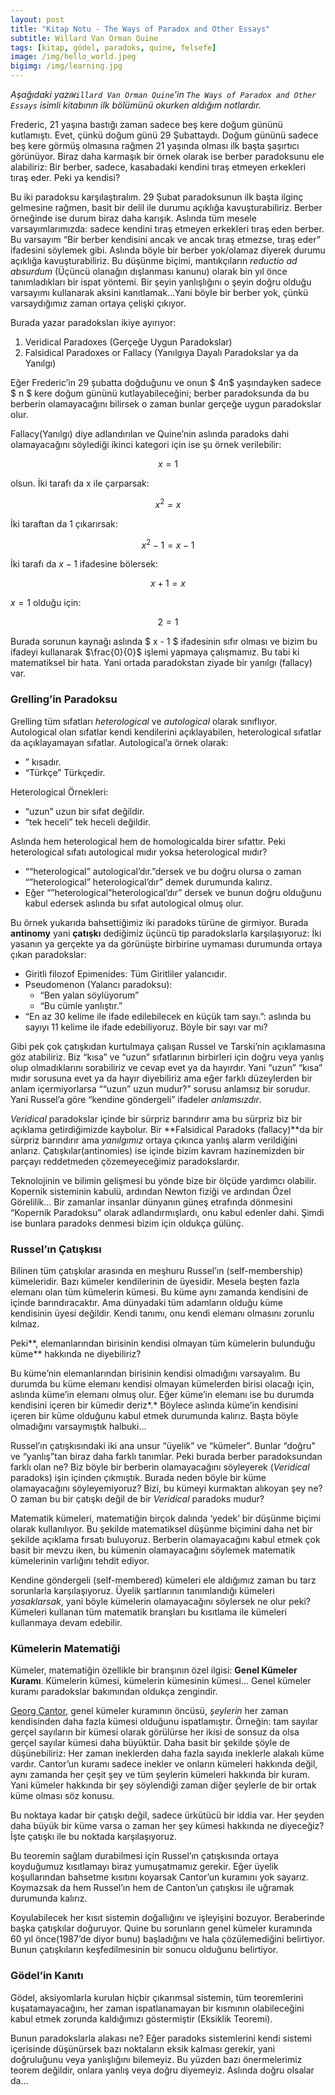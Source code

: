 ```yaml
---
layout: post
title: "Kitap Notu - The Ways of Paradox and Other Essays"
subtitle: Willard Van Orman Quine
tags: [kitap, gödel, paradoks, quine, felsefe]
image: /img/hello_world.jpeg
bigimg: /img/learning.jpg
---
```


*Aşağıdaki yazı`Willard Van Orman Quine`'in `The Ways of Paradox and Other Essays` isimli kitabının ilk bölümünü okurken aldığım notlardır.*

Frederic, 21 yaşına bastığı zaman sadece beş kere doğum gününü kutlamıştı. Evet, çünkü doğum günü 29 Şubattaydı. Doğum gününü sadece beş kere görmüş olmasına rağmen 21 yaşında olması ilk başta şaşırtıcı görünüyor. Biraz daha karmaşık bir örnek olarak ise berber paradoksunu ele alabiliriz: Bir berber, sadece, kasabadaki kendini tıraş etmeyen erkekleri tıraş eder. Peki ya kendisi?

Bu iki paradoksu karşılaştıralım. 29 Şubat paradoksunun ilk başta ilginç gelmesine rağmen, basit bir delil ile durumu açıklığa kavuşturabiliriz. Berber örneğinde ise durum biraz daha karışık. Aslında tüm mesele varsayımlarımızda: sadece kendini tıraş etmeyen erkekleri tıraş eden berber. Bu varsayım “Bir berber kendisini ancak ve ancak tıraş etmezse, tıraş eder” ifadesini söylemek gibi. Aslında böyle bir berber yok/olamaz diyerek durumu açıklığa kavuşturabiliriz. Bu düşünme biçimi, mantıkçıların *reductio ad absurdum* (Üçüncü olanağın dışlanması kanunu) olarak bin yıl önce tanımladıkları bir ispat yöntemi. Bir şeyin yanlışlığını o şeyin doğru olduğu varsayımı kullanarak aksini kanıtlamak…Yani böyle bir berber yok, çünkü varsaydığımız zaman ortaya çelişki çıkıyor. 

Burada yazar paradoksları ikiye ayırıyor:

1. Veridical Paradoxes (Gerçeğe Uygun Paradokslar)
2. Falsidical Paradoxes or Fallacy (Yanılgıya Dayalı Paradokslar ya da Yanılgı) 

Eğer Frederic’in 29 şubatta doğduğunu ve onun $ 4n$ yaşındayken sadece $ n $ kere doğum gününü kutlayabileceğini; berber paradoksunda da bu berberin olamayacağını bilirsek o zaman bunlar gerçeğe uygun paradokslar olur. 

Fallacy(Yanılgı) diye adlandırılan ve Quine’nin aslında paradoks dahi olamayacağını söylediği ikinci kategori için ise şu örnek verilebilir:



$$
\begin{equation}
x = 1
\end{equation}
$$


olsun. İki tarafı da x ile çarparsak:


$$
\begin{equation}
x^2 = x
\end{equation}
$$



İki taraftan da 1 çıkarırsak:


$$
\begin{equation}
x^2 - 1 = x - 1
\end{equation}
$$



İki tarafı da $x - 1$ ifadesine bölersek:


$$
\begin{equation}
x + 1 = x
\end{equation}
$$


$x = 1$ olduğu için:


$$
\begin{equation}
2 = 1
\end{equation}
$$



Burada sorunun kaynağı aslında $ x - 1 $ ifadesinin sıfır olması ve bizim bu ifadeyi kullanarak  $\frac{0}{0}$  işlemi yapmaya çalışmamız. Bu tabi ki matematiksel bir hata. Yani ortada paradokstan ziyade bir yanılgı (fallacy) var. 

### Grelling’in Paradoksu

Grelling tüm sıfatları *heterological* ve *autological* olarak sınıflıyor. Autological olan sıfatlar kendi kendilerini açıklayabilen, heterological sıfatlar da açıklayamayan sıfatlar. Autological’a örnek olarak:

- ” kısadır.
- “Türkçe” Türkçedir.

Heterological Örnekleri:

- “uzun” uzun bir sıfat değildir.
- “tek heceli” tek heceli değildir.

Aslında hem heterological hem de homologicalda birer sıfattır. Peki heterological sıfatı autological mıdır yoksa heterological mıdır?

- ““heterological” autological’dır.”dersek ve bu doğru olursa o zaman “”heterological” heterological’dır” demek durumunda kalırız. 
- Eğer “”heterological”heterological’dır” dersek ve bunun doğru olduğunu kabul edersek aslında bu sıfat autological olmuş olur. 

Bu örnek yukarıda bahsettiğimiz iki paradoks türüne de girmiyor. Burada **antinomy** yani **çatışkı** dediğimiz üçüncü tip paradokslarla karşılaşıyoruz: İki yasanın ya gerçekte ya da görünüşte birbirine uymaması durumunda ortaya çıkan paradokslar:

- Giritli filozof Epimenides: Tüm Giritliler yalancıdır.
- Pseudomenon (Yalancı paradoksu): 
  - “Ben yalan söylüyorum” 
  - “Bu cümle yanlıştır.”
- “En az 30 kelime ile ifade edilebilecek en küçük tam sayı.”: aslında bu sayıyı 11 kelime ile ifade edebiliyoruz. Böyle bir sayı var mı?

Gibi pek çok çatışkıdan kurtulmaya çalışan Russel ve Tarski’nin açıklamasına göz atabiliriz. Biz “kısa” ve “uzun” sıfatlarının birbirleri için doğru veya yanlış olup olmadıklarını sorabiliriz ve cevap evet ya da hayırdır. Yani “uzun” “kısa” mıdır sorusuna evet ya da hayır diyebiliriz ama eğer farklı düzeylerden bir anlam içermiyorlarsa ““uzun” uzun mudur?” sorusu anlamsız bir sorudur. Yani Russel’a göre “kendine göndergeli” ifadeler *anlamsızdır*. 

*Veridical* paradokslar içinde bir sürpriz barındırır ama bu sürpriz biz bir açıklama getirdiğimizde kaybolur. Bir **Falsidical Paradoks (fallacy)**da bir sürpriz barındırır ama *yanılgımız* ortaya çıkınca yanlış alarm verildiğini anlarız. Çatışkılar(antinomies) ise içinde bizim kavram hazinemizden bir parçayı reddetmeden çözemeyeceğimiz paradokslardır. 

Teknolojinin ve bilimin gelişmesi bu yönde bize bir ölçüde yardımcı olabilir. Kopernik sisteminin kabulü, ardından Newton fiziği ve ardından Özel Görelilik… Bir zamanlar insanlar dünyanın güneş etrafında dönmesini “Kopernik Paradoksu” olarak adlandırmışlardı, onu kabul edenler dahi. Şimdi ise bunlara paradoks denmesi bizim için oldukça gülünç.

### Russel’ın Çatışkısı

Bilinen tüm çatışkılar arasında en meşhuru Russel’ın (self-membership) kümeleridir. Bazı kümeler kendilerinin de üyesidir. Mesela beşten fazla elemanı olan tüm kümelerin kümesi. Bu küme aynı zamanda kendisini de içinde barındıracaktır. Ama dünyadaki tüm adamların olduğu küme kendisinin üyesi değildir. Kendi tanımı, onu kendi elemanı olmasını zorunlu kılmaz. 

Peki**, elemanlarından birisinin kendisi olmayan tüm kümelerin bulunduğu küme** hakkında ne diyebiliriz?

Bu küme’nin elemanlarından birisinin kendisi olmadığını varsayalım. Bu durumda bu küme elemanı kendisi olmayan kümelerden birisi olacağı için, aslında küme’in elemanı olmuş olur. Eğer küme’in elemanı ise bu durumda kendisini içeren bir kümedir deriz*.* Böylece aslında küme’in kendisini içeren bir küme olduğunu kabul etmek durumunda kalırız. Başta böyle olmadığını varsaymıştık halbuki…

Russel’ın çatışkısındaki iki ana unsur “üyelik” ve “kümeler”. Bunlar “doğru” ve “yanlış”tan biraz daha farklı tanımlar. Peki burada berber paradoksundan farklı olan ne? Biz böyle bir berberin olamayacağını söyleyerek (*Veridical* paradoks) işin içinden çıkmıştık. Burada neden böyle bir küme olamayacağını söyleyemiyoruz? Bizi, bu kümeyi kurmaktan alıkoyan şey ne?  O zaman bu bir çatışkı değil de bir *Veridical* paradoks mudur? 

Matematik kümeleri, matematiğin birçok dalında ‘yedek’ bir düşünme biçimi olarak kullanılıyor. Bu şekilde matematiksel düşünme biçimini daha net bir şekilde açıklama fırsatı buluyoruz. Berberin olamayacağını kabul etmek çok basit bir mevzu iken, bu kümenin olamayacağını söylemek matematik kümelerinin varlığını tehdit ediyor.  

Kendine göndergeli (self-membered) kümeleri ele aldığımız zaman bu tarz sorunlarla karşılaşıyoruz. Üyelik şartlarının tanımlandığı kümeleri *yasaklarsak*, yani böyle kümelerin olamayacağını söylersek ne olur peki? Kümeleri kullanan tüm matematik branşları bu kısıtlama ile kümeleri kullanmaya devam edebilir.

### Kümelerin Matematiği

Kümeler, matematiğin özellikle bir branşının özel ilgisi: **Genel Kümeler Kuramı**. Kümelerin kümesi, kümelerin kümesinin kümesi… Genel kümeler kuramı paradokslar bakımından oldukça zengindir. 

[Georg Cantor](https://tr.wikipedia.org/wiki/Georg_Cantor), genel kümeler kuramının öncüsü, *şeylerin* her zaman kendisinden daha fazla kümesi olduğunu ispatlamıştır. Örneğin: tam sayılar gerçel sayıların bir kümesi olarak görülürse her ikisi de sonsuz da olsa gerçel sayılar kümesi daha büyüktür. Daha basit bir şekilde şöyle de düşünebiliriz: Her zaman ineklerden daha fazla sayıda ineklerle alakalı küme vardır. Cantor’un kuramı sadece inekler ve onların kümeleri hakkında değil, aynı zamanda her çeşit şey ve tüm şeylerin kümeleri hakkında bir kuram. Yani kümeler hakkında bir şey söylendiği zaman diğer şeylerle de bir ortak küme olması söz konusu. 

Bu noktaya kadar bir çatışkı değil, sadece ürkütücü bir iddia var. Her şeyden daha büyük bir küme varsa o zaman her şey kümesi hakkında ne diyeceğiz? İşte çatışkı ile bu noktada karşılaşıyoruz. 

Bu teoremin sağlam durabilmesi için Russel’ın çatışkısında ortaya koyduğumuz kısıtlamayı biraz yumuşatmamız gerekir. Eğer üyelik koşullarından bahsetme kısıtını koyarsak Cantor’un kuramını yok sayarız. Koymazsak da hem Russel’ın hem de Canton’un çatışkısı ile uğramak durumunda kalırız. 

Koyulabilecek her kısıt sistemin doğallığını ve işleyişini bozuyor. Beraberinde başka çatışkılar doğuruyor. Quine bu sorunların genel kümeler kuramında 60 yıl önce(1987’de diyor bunu) başladığını ve hala çözülemediğini belirtiyor. Bunun çatışkıların keşfedilmesinin bir sonucu olduğunu belirtiyor. 

### Gödel’in Kanıtı

Gödel, aksiyomlarla kurulan hiçbir çıkarımsal sistemin, tüm teoremlerini kuşatamayacağını, her zaman ispatlanamayan bir kısmının olabileceğini kabul etmek zorunda kaldığımızı göstermiştir (Eksiklik Teoremi).  

Bunun paradokslarla alakası ne? Eğer paradoks sistemlerini kendi sistemi içerisinde düşünürsek bazı noktaların eksik kalması gerekir, yani doğruluğunu veya yanlışlığını bilemeyiz. Bu yüzden bazı önermelerimiz teorem değildir, onlara yanlış veya doğru diyemeyiz. Aslında doğru olsalar da… 